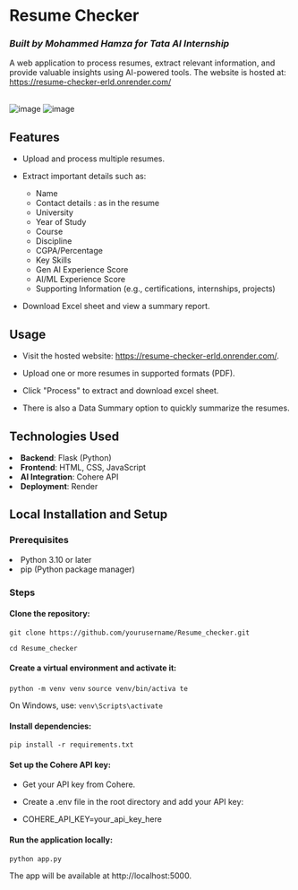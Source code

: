 # Resume Checker
### *Built by Mohammed Hamza for Tata AI Internship*


A web application to process resumes, extract relevant information, and provide valuable insights using AI-powered tools. The website is hosted at: https://resume-checker-erld.onrender.com/
<br><br>

![image](https://github.com/user-attachments/assets/dccd2bd6-1ddc-4d6e-9bc5-c05b104624d5)
![image](https://github.com/user-attachments/assets/64a2ed9f-3f67-40f8-adea-bf05eadf6388)

## Features

- Upload and process multiple resumes.
- Extract important details such as:
  - Name 
  - Contact details : as in the resume 
  - University 
  - Year of Study 
  - Course
  -  Discipline
  -  CGPA/Percentage
  -  Key Skills
  -  Gen AI Experience Score
  -  AI/ML Experience Score 
  -  Supporting Information (e.g., certifications, internships, projects)

- Download Excel sheet and view a summary report. 

## Usage

- Visit the hosted website: https://resume-checker-erld.onrender.com/.

- Upload one or more resumes in supported formats (PDF).

- Click "Process" to extract and download excel sheet.

- There is also a Data Summary option to quickly summarize the resumes.

## Technologies Used

<li><b>Backend</b>: Flask (Python)

<li><b>Frontend</b>: HTML, CSS, JavaScript

<li><b>AI Integration</b>: Cohere API

<li><b>Deployment</b>: Render

## Local Installation and Setup

### Prerequisites

<li>Python 3.10 or later
<li>pip (Python package manager)

### Steps

#### Clone the repository:

`git clone https://github.com/yourusername/Resume_checker.git`

`cd Resume_checker`

#### Create a virtual environment and activate it:
`python -m venv venv` 
`source venv/bin/activa te`

On Windows, use: `venv\Scripts\activate`

#### Install dependencies:

`pip install -r requirements.txt`

#### Set up the Cohere API key:

- Get your API key from Cohere.

- Create a .env file in the root directory and add your API key:

- COHERE_API_KEY=your_api_key_here

#### Run the application locally:

`python app.py`

The app will be available at http://localhost:5000.

